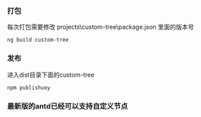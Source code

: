 ### 打包
每次打包需要修改 projects\custom-tree\package.json 里面的版本号
```
ng build custom-tree
```
### 发布
进入dist目录下面的custom-tree
```
npm publishuoy
```
### 最新版的antd已经可以支持自定义节点
